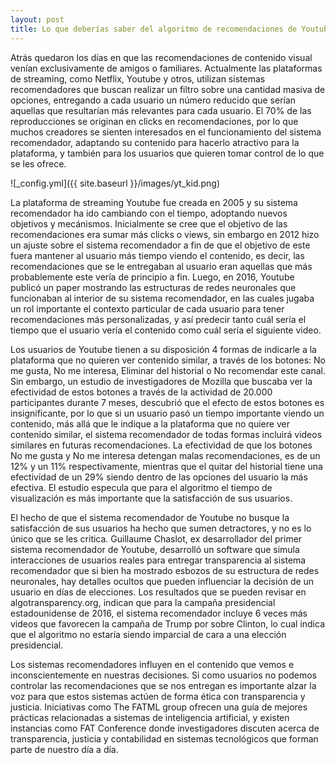 ```yaml
---
layout: post
title: Lo que deberías saber del algoritmo de recomendaciones de Youtube
---
```


<p>Atrás quedaron los días en que las recomendaciones de contenido visual venían exclusivamente de amigos o familiares. Actualmente las plataformas de streaming, como Netflix, Youtube y otros, utilizan sistemas recomendadores que buscan realizar un filtro sobre una cantidad masiva de opciones, entregando a cada usuario un número reducido que serían aquellas que resultarían más relevantes para cada usuario. El 70% de las reproducciones se originan en clicks en recomendaciones, por lo que muchos creadores se sienten interesados en el funcionamiento del sistema recomendador, adaptando su contenido para hacerlo atractivo para la plataforma, y también para los usuarios que quieren tomar control de lo que se les ofrece.</p>

![_config.yml]({{ site.baseurl }}/images/yt_kid.png)

<p>La plataforma de streaming Youtube fue creada en 2005 y su sistema recomendador ha ido cambiando con el tiempo, adoptando nuevos objetivos y mecánismos. Inicialmente se cree que el objetivo de las recomendaciones era sumar más clicks o views, sin embargo en 2012 hizo un ajuste sobre el sistema recomendador a fin de que el objetivo de este fuera mantener al usuario más tiempo viendo el contenido, es decir, las recomendaciones que se le entregaban al usuario eran aquellas que más probablemente este vería de principio a fin. Luego, en 2016, Youtube publicó un paper mostrando las estructuras de redes neuronales que funcionaban al interior de su sistema recomendador, en las cuales jugaba un rol importante el contexto particular de cada usuario para tener recomendaciones más personalizadas, y así predecir tanto cuál sería el tiempo que el usuario vería el contenido como cuál sería el siguiente video. </p>

<p> Los usuarios de Youtube tienen a su disposición 4 formas de indicarle a la plataforma que no quieren ver contenido similar, a través de los botones: No me gusta, No me interesa, Eliminar del historial o No recomendar este canal. Sin embargo, un estudio de investigadores de Mozilla que buscaba ver la efectividad de estos botones a través de la actividad de 20.000 participantes durante 7 meses, descubrió que el efecto de estos botones es insignificante, por lo que si un usuario pasó un tiempo importante viendo un contenido, más allá que le indique a la plataforma que no quiere ver contenido similar, el sistema recomendador de todas formas incluirá videos similares en futuras recomendaciones. La efectividad de que los botones No me gusta y No me interesa detengan malas recomendaciones, es de un 12% y un 11% respectivamente, mientras que el quitar del historial tiene una efectividad de un 29% siendo dentro de las opciones del usuario la más efectiva. El estudio especula que para el algoritmo el tiempo de visualización es más importante que la satisfacción de sus usuarios. </p>


<p>El hecho de que el sistema recomendador de Youtube no busque la satisfacción de sus usuarios ha hecho que sumen detractores, y no es lo único que se les critica. Guillaume Chaslot, ex desarrollador del primer sistema recomendador de Youtube, desarrolló un software que simula interacciones de usuarios reales para entregar transparencia al sistema recomendador que si bien ha mostrado esbozos de su estructura de redes neuronales, hay detalles ocultos que pueden influenciar la decisión de un usuario en días de elecciones. Los resultados que se pueden revisar en algotransparency.org, indican que para la campaña presidencial estadounidense de 2016, el sistema recomendador incluye 6 veces más videos que favorecen la campaña de Trump por sobre Clinton, lo cual indica que el algoritmo no estaría siendo imparcial de cara a una elección presidencial. </p>


<p>Los sistemas recomendadores influyen en el contenido que vemos e inconscientemente en nuestras decisiones. Si como usuarios no podemos controlar las recomendaciones que se nos entregan es importante alzar la voz para que estos sistemas actúen de forma ética con transparencia y justicia. Iniciativas como The FATML group ofrecen una guía de mejores prácticas relacionadas a sistemas de inteligencia artificial, y existen instancias como FAT Conference donde investigadores discuten acerca de transparencia, justicia y contabilidad en sistemas tecnológicos que forman parte de nuestro día a día.</p>
